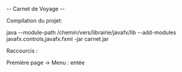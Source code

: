 -- Carnet de Voyage --

Compilation du projet:

java --module-path /chemin/vers/librairie/javafx/lib --add-modules javafx.controls,javafx.fxml -jar carnet.jar

Raccourcis :

Première page -> Menu : entée
